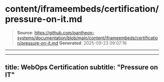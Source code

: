 # content/iframeembeds/certification/pressure-on-it.md

> **Source**: https://github.com/pantheon-systems/documentation/blob/main/content/iframeembeds/certification/pressure-on-it.md
> **Generated**: 2025-09-23 09:07:16

---

---
title: WebOps Certification
subtitle: "Pressure on IT"
---

<Partial file="certification-guide/pressure-on-it.md" />

